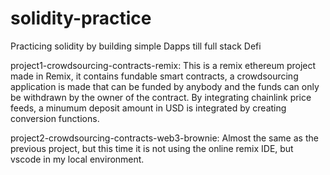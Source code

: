 # solidity-practice
Practicing solidity by building simple Dapps till full stack Defi

project1-crowdsourcing-contracts-remix:
This is a remix ethereum project made in Remix, it contains fundable smart contracts, a crowdsourcing application is made that can be funded by anybody and the funds can only be withdrawn by the owner of the contract. 
By integrating chainlink price feeds, a minumum deposit amount in USD is integrated by creating conversion functions.

project2-crowdsourcing-contracts-web3-brownie:
Almost the same as the previous project, but this time it is not using the online remix IDE, but vscode in my local environment. 